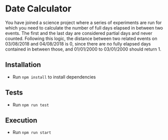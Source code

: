 # Date Calculator

You have joined a science project where a series of experiments are run for which you
need to calculate the number of full days elapsed in between two events.
The first and the last day are considered partial days and never counted. Following this
logic, the distance between two related events on 03/08/2018 and 04/08/2018 is 0,
since there are no fully elapsed days contained in between those, and 01/01/2000 to
03/01/2000 should return 1.

## Installation

- Run `npm install` to install dependencies

## Tests

- Run `npm run test`

## Execution

- Run `npm run start`
